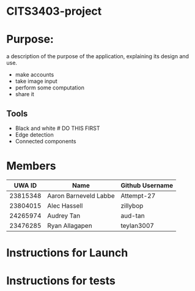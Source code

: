 # CITS3403-project

# Purpose:
a description of the purpose of the application, explaining its design and use.
- make accounts
- take image input
- perform some computation
- share it

## Tools
- Black and white # DO THIS FIRST
- Edge detection
- Connected components



# Members
|UWA ID |  Name | Github Username  |
|-------|-------|------------------|
|23815348| Aaron Barneveld Labbe| Attempt-27 |
|23804015| Alec Hassell | zillybop         |
|24265974| Audrey Tan | aud-tan |
|23476285| Ryan Allagapen | teylan3007 |

# Instructions for Launch

# Instructions for tests
